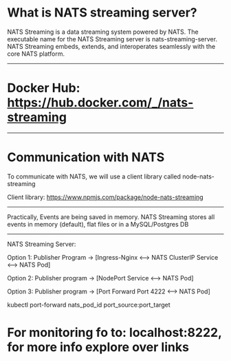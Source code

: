 # What is NATS streaming server?
NATS Streaming is a data streaming system powered by NATS. The executable name for the NATS Streaming server is nats-streaming-server. NATS Streaming embeds, extends, and interoperates seamlessly with the core NATS platform.

-------------------------------------------

# Docker Hub: https://hub.docker.com/_/nats-streaming

-------------------------------------------

# Communication with NATS
To communicate with NATS, we will use a client library called node-nats-streaming

Client library: https://www.npmjs.com/package/node-nats-streaming

-------------------------------------------

Practically, Events are being saved in memory.
NATS Streaming stores all events in memory (default), flat files or in a MySQL/Postgres DB

-------------------------------------------

NATS Streaming Server:

Option 1:
Publisher Program -> [Ingress-Nginx <--> NATS ClusterIP Service <--> NATS Pod]

Option 2:
Publisher program -> [NodePort Service <--> NATS Pod]

Option 3:
Publisher program -> [Port Forward Port 4222 <--> NATS Pod]

kubectl port-forward nats_pod_id port_source:port_target

# For monitoring fo to: localhost:8222, for more info explore over links
